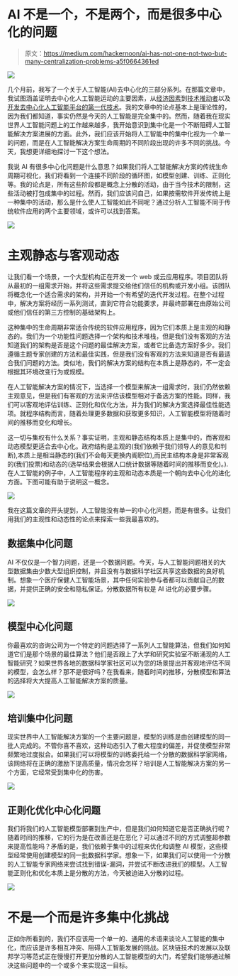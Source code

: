 # AI 不是一个，不是两个，而是很多中心化的问题

> 原文：<https://medium.com/hackernoon/ai-has-not-one-not-two-but-many-centralization-problems-a5f0664361ed>

![](img/2305478717e2364e4f5eca476c8469ad.png)

几个月前，我写了一个关于人工智能(AI)去中心化的三部分系列。在那篇文章中，我试图涵盖证明去中心化人工智能运动的主要因素，从[经济因素](/datadriveninvestor/why-decentralized-ai-matters-part-i-economics-and-enablers-5576aeeb43d1)到[技术推动者](/datadriveninvestor/why-decentralized-ai-matters-part-ii-technological-enablers-a67e3115312e)以及[开发去中心化人工智能平台的第一代技术](/datadriveninvestor/why-decentralized-ai-matters-part-iii-technologies-930c3c9d10d)。我的文章中的论点基本上是理论性的，因为我们都知道，事实仍然是今天的人工智能是完全集中的。然而，随着我在现实世界人工智能问题上的工作越来越多，我开始意识到集中化是一个不断阻碍人工智能解决方案进展的方面。此外，我们应该开始将人工智能中的集中化视为一个单一的问题，而是在人工智能解决方案生命周期的不同阶段出现的许多不同的挑战。今天，我想更详细地探讨一下这个想法。

我说 AI 有很多中心化问题是什么意思？如果我们将人工智能解决方案的传统生命周期可视化，我们将看到一个连接不同阶段的循环图，如模型创建、训练、正则化等。我的论点是，所有这些阶段都是概念上分散的活动，由于当今技术的限制，这些活动被打包成集中的过程。然而，我们应该问自己，如果按需软件开发传统上是一种集中的活动，那么是什么使人工智能如此不同呢？通过分析人工智能不同于传统软件应用的两个主要领域，或许可以找到答案。

![](img/2c2b069be56892901023a096d58a7b84.png)

# 主观静态与客观动态

让我们看一个场景，一个大型机构正在开发一个 web 或云应用程序。项目团队将从最初的一组需求开始，并将这些需求提交给他们信任的机构或开发小组。该团队将概念化一个适合需求的架构，并开始一个有希望的迭代开发过程。在整个过程中，解决方案将经历一系列测试，直到它符合功能要求，并最终部署在由原始公司或他们信任的第三方控制的基础架构上。

这种集中的生命周期非常适合传统的软件应用程序，因为它们本质上是主观的和静态的。我们为一个功能性问题选择一个架构和技术堆栈，但是我们没有客观的方法知道我们的架构是否是这个问题的最佳解决方案，或者它比备选方案好多少。我们遵循主题专家创建的方法和最佳实践，但是我们没有客观的方法来知道是否有最适合我们问题的方法。类似地，我们的解决方案的结构在本质上是静态的，不一定会根据其环境改变行为或规模。

在人工智能解决方案的情况下，当选择一个模型来解决一组需求时，我们仍然依赖主观意见，但是我们有客观的方法来评估该模型相对于备选方案的性能。同样，我们可以客观地评估训练、正则化和优化方法，并为我们的解决方案选择最佳性能选项。就程序结构而言，随着处理更多数据和获取更多知识，人工智能模型将随着时间的推移而变化和增长。

这一切与集权有什么关系？事实证明，主观和静态结构本质上是集中的，而客观和动态模型更适合去中心化。政府结构是主观的(我们依赖于我们领导人的意见和判断),本质上是相当静态的(我们不会每天更换内阁职位),而民主结构本身是非常客观的(我们投票)和动态的(选举结果会根据人口统计数据等随着时间的推移而变化)。).在人工智能的例子中，人工智能程序的主观和动态本质是一个朝向去中心化的进化方面。下图可能有助于说明这一概念。

![](img/9203d6e273f47379dc11fe0f9071df52.png)

我在这篇文章的开头提到，人工智能没有单一的中心化问题，而是有很多。让我们用我们的主观性和动态性的论点来探索一些我最喜欢的。

## 数据集中化问题

AI 不仅仅是一个智力问题，还是一个数据问题。今天，与人工智能问题相关的大型数据集由少数大型组织控制，并且没有与数据科学社区共享这些数据的良好机制。想象一个医疗保健人工智能场景，其中任何实验参与者都可以贡献自己的数据，并提供正确的安全和隐私保证。分散数据所有权是 AI 进化的必要步骤。

![](img/b403e9c0102da9d4e8bd28fd06c3df75.png)

## 模型中心化问题

你最喜欢的咨询公司为一个特定的问题选择了一系列人工智能算法，但我们如何知道它们是那个场景的最佳算法？他们是否跟上了大学和研究实验室不断涌现的人工智能研究？如果世界各地的数据科学家社区可以为您的场景提出并客观地评估不同的模型，会怎么样？那不是很好吗？在我看来，随着时间的推移，分散模型和算法的选择将大大提高人工智能解决方案的质量。

![](img/e30a86daca3ee55c8db14be77930e455.png)

## 培训集中化问题

现实世界中人工智能解决方案的一个主要问题是，模型的训练是由创建模型的同一批人完成的。不管你喜不喜欢，这种动态引入了极大程度的偏差，并促使模型非常频繁地过度拟合。如果我们可以将模型的训练委托给一个分散的数据科学家网络，该网络将在正确的激励下提高质量，情况会怎样？培训是人工智能解决方案的另一个方面，它经常受到集中化的伤害。

![](img/2fd8596a31640cef267ccf56f3fe08b9.png)

## 正则化优化中心化问题

我们将我们的人工智能模型部署到生产中，但是我们如何知道它是否正确执行呢？随着时间的推移，它的行为是在改善还是在恶化？可以通过不同的方式调整超参数来提高性能吗？矛盾的是，我们依赖于集中的过程来优化和调整 AI 模型，这些模型经常使用创建模型的同一批数据科学家。想象一下，如果我们可以使用一个分散的人工智能专家网络来尝试找到错误-漏洞，并尝试不断改进我们的模型。人工智能正则化和优化本质上是分散的方法，今天被迫进入分散的过程。

![](img/f51c85453a2e7b3684fe500a96f6cd7d.png)

# 不是一个而是许多集中化挑战

正如你所看到的，我们不应该用一个单一的、通用的术语来谈论人工智能的集中化，而应该是许多相互冲突、阻碍人工智能发展的挑战。区块链技术的发展以及联邦学习等范式正在慢慢打开更加分散的人工智能模型的大门，希望我们能够通过解决这些问题中的一个或多个来实现这一目标。